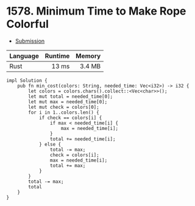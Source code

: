 # 1578. Minimum Time to Make Rope Colorful
- [Submission](https://leetcode.com/submissions/detail/1130009376/)

| Language | Runtime | Memory |
| :-       |       -:|      -:|
| Rust | 13 ms | 3.4 MB |
```
impl Solution {
    pub fn min_cost(colors: String, needed_time: Vec<i32>) -> i32 {
        let colors = colors.chars().collect::<Vec<char>>();
        let mut total = needed_time[0];
        let mut max = needed_time[0];
        let mut check = colors[0];
        for i in 1..colors.len() {
            if check == colors[i] {
                if max < needed_time[i] {
                    max = needed_time[i];
                }
                total += needed_time[i];
            } else {
                total -= max;
                check = colors[i];
                max = needed_time[i];
                total += max;
            }
        }
        total -= max;
        total       
    }
}
```
